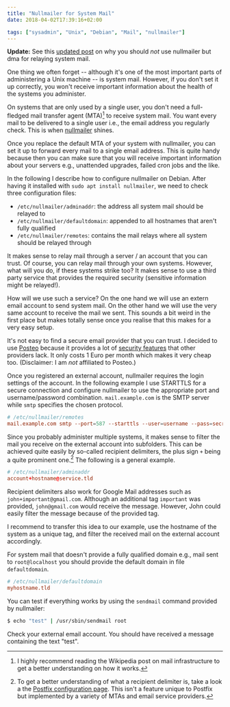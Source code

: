 ```yaml
---
title: "Nullmailer for System Mail"
date: 2018-04-02T17:39:16+02:00

tags: ["sysadmin", "Unix", "Debian", "Mail", "nullmailer"]
---
```


**Update:** See this [updated
post](@/2018-04-08-from-nullmailer-to-dma.md) on why you should *not*
use nullmailer but dma for relaying system mail.

<!-- more -->

One thing we often forget -- although it's one of the most important parts of
administering a Unix machine -- is system mail. However, if you don't set it up
correctly, you won't receive important information about the health of the
systems you administer.

On systems that are only used by a single user, you don't need a full-fledged
mail transfer agent (MTA)[^MTA] to receive system mail. You want every mail to
be delivered to a single user i.e., the email address you regularly check. This
is when [nullmailer](http://untroubled.org/nullmailer/) shines.

Once you replace the default MTA of your system with nullmailer, you can set it
up to forward every mail to a single email address. This is quite handy because
then you can make sure that you will receive important information about your
servers e.g., unattended upgrades, failed cron jobs and the like.

In the following I describe how to configure nullmailer on Debian. After having
it installed with `sudo apt install nullmailer`, we need to check three
configuration files:

* `/etc/nullmailer/adminaddr`: the address all system mail should be relayed to
* `/etc/nullmailer/defaultdomain`: appended to all hostnames that aren't fully
  qualified
* `/etc/nullmailer/remotes`: contains the mail relays where all system should be
  relayed through

It makes sense to relay mail through a server / an account that you can trust.
Of course, you can relay mail through your own systems. However, what will you
do, if these systems strike too? It makes sense to use a third party service
that provides the required security (sensitive information might be relayed!).

How will we use such a service? On the one hand we will use an extern email
account to send system mail. On the other hand we will use the very same account
to receive the mail we sent. This sounds a bit weird in the first place but
makes totally sense once you realise that this makes for a very easy setup.

It's not easy to find a secure email provider that you can trust. I decided to
use [Posteo](https://www.posteo.de) because it provides a lot of [security
features](https://posteo.de/en/site/features#featuresprivacy) that other
providers lack. It only costs 1 Euro per month which makes it very cheap too.
(Disclaimer: I am *not* affiliated to Posteo.)

Once you registered an external account, nullmailer requires the login settings
of the account. In the following example I use STARTTLS for a secure connection
and configure nullmailer to use the appropriate port and username/password
combination. `mail.example.com` is the SMTP server while `smtp` specifies the
chosen protocol.

```conf
# /etc/nullmailer/remotes
mail.example.com smtp --port=587 --starttls --user=username --pass=secret
```

Since you probably administer multiple systems, it makes sense to filter the
mail you receive on the external account into subfolders. This can be achieved
quite easily by so-called recipient delimiters, the plus sign `+` being a quite
prominent one.[^recipient-delimiter] The following is a general example.

```conf
# /etc/nullmailer/adminaddr
account+hostname@service.tld
```

Recipient delimiters also work for Google Mail addresses such as
`john+important@gmail.com`. Although an additional tag `important` was provided,
`john@gmail.com` would receive the message. However, John could easily filter
the message because of the provided tag.

I recommend to transfer this idea to our example, use the hostname of the system
as a unique tag, and filter the received mail on the external account accordingly.

For system mail that doesn't provide a fully qualified domain e.g., mail sent to
`root@localhost` you should provide the default domain in file `defaultdomain`.

```conf
# /etc/nullmailer/defaultdomain
myhostname.tld
```

You can test if everything works by using the `sendmail` command provided by nullmailer:

```sh
$ echo "test" | /usr/sbin/sendmail root
```

Check your external email account. You should have received a message containing
the text "test".

[^MTA]: I highly recommend reading the Wikipedia post on mail infrastructure to get a better understanding on how it works.

[^recipient-delimiter]: To get a better understanding of what a recipient delimiter is, take a look a the [Postfix configuration page](http://www.postfix.org/postconf.5.html#recipient_delimiter). This isn't a feature unique to Postfix but implemented by a variety of MTAs and email service providers.
